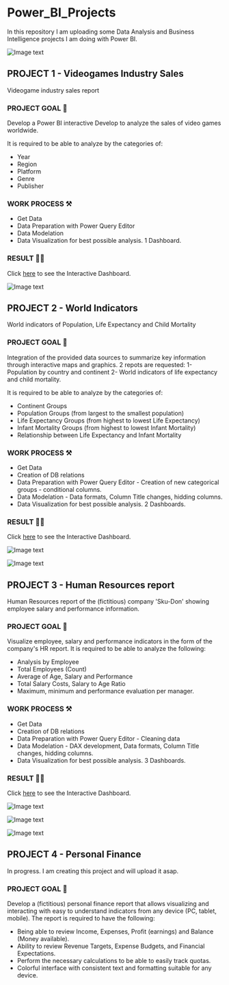 # Power_BI_Projects


In this repository I am uploading some Data Analysis and Business Intelligence projects I am doing with Power BI.

![Image text](https://github.com/Davidteje/Power_BI_projects/blob/main/img/Power_BI.jpg)



## PROJECT 1 - Videogames Industry Sales
Videogame industry sales report

### PROJECT GOAL 🎯
Develop a Power BI interactive Develop to analyze the sales of video games worldwide.

It is required to be able to analyze by the categories of:
- Year
- Region
- Platform
- Genre
- Publisher

### WORK PROCESS  ⚒️
- Get Data
- Data Preparation with Power Query Editor
- Data Modelation 
- Data Visualization for best possible analysis. 1 Dashboard.

### RESULT 👨‍💻

Click [here](https://app.powerbi.com/view?r=eyJrIjoiNGE5M2Y0MTgtOWJjYi00ZGYwLWJmNTEtMjdkNzRiYTAxMDg4IiwidCI6IjE2NTM0Y2YxLWIxZDMtNDQwZi1iMWZiLTIyYzI1ZDcyM2E1OSIsImMiOjl9) to see the Interactive Dashboard.

![Image text](https://github.com/Davidteje/Power_BI_projects/blob/main/img/BI%20Dashboard_P1.png)



## PROJECT 2 - World Indicators
World indicators of Population, Life Expectancy and Child Mortality

### PROJECT GOAL 🎯
Integration of the provided data sources to summarize key information through interactive maps and graphics. 
2 repots are requested:
1- Population by country and continent
2- World indicators of life expectancy and child mortality.

It is required to be able to analyze by the categories of:
- Continent Groups
- Population Groups (from largest to the smallest population)
- Life Expectancy Groups (from highest to lowest Life Expectancy)
- Infant Mortality Groups (from highest to lowest Infant Mortality)
- Relationship between Life Expectancy and Infant Mortality 

### WORK PROCESS  ⚒️
- Get Data 
- Creation of DB relations
- Data Preparation with Power Query Editor - Creation of new categorical groups - conditional columns.
- Data Modelation - Data formats, Column Title changes, hidding columns.
- Data Visualization for best possible analysis. 2 Dashboards.

### RESULT 👨‍💻

Click [here](https://app.powerbi.com/view?r=eyJrIjoiZjljZDFkMjUtN2FiZC00ODQ2LWE0ZmQtYzJlOTczNjI2Yzk0IiwidCI6IjE2NTM0Y2YxLWIxZDMtNDQwZi1iMWZiLTIyYzI1ZDcyM2E1OSIsImMiOjl9) to see the Interactive Dashboard.

![Image text](https://github.com/Davidteje/Power_BI_projects/blob/main/img/BI%20Dashboard_P2_1.png)

![Image text](https://github.com/Davidteje/Power_BI_projects/blob/main/img/BI%20Dashboard_P2_2.png)



## PROJECT 3 - Human Resources report
Human Resources report of the (fictitious) company 'Sku-Don' showing employee salary and performance information.

### PROJECT GOAL 🎯
Visualize employee, salary and performance indicators in the form of the company's HR report.
It is required to be able to analyze the following:
- Analysis by Employee
- Total Employees (Count)
- Average of Age, Salary and Performance
- Total Salary Costs, Salary to Age Ratio
- Maximum, minimum and performance evaluation per manager.

### WORK PROCESS  ⚒️
- Get Data 
- Creation of DB relations
- Data Preparation with Power Query Editor - Cleaning data
- Data Modelation - DAX development, Data formats, Column Title changes, hidding columns.
- Data Visualization for best possible analysis. 3 Dashboards.

### RESULT 👨‍💻

Click [here](https://app.powerbi.com/view?r=eyJrIjoiNzA3ZjA5ZmQtZmI2Yy00MGI0LThiZmMtN2I2ZDNlM2Y0NmFlIiwidCI6IjE2NTM0Y2YxLWIxZDMtNDQwZi1iMWZiLTIyYzI1ZDcyM2E1OSIsImMiOjl9&pageName=ReportSection) to see the Interactive Dashboard.

![Image text](https://github.com/Davidteje/Power_BI_projects/blob/main/img/BI%20Dashboard_P3_1.png)

![Image text](https://github.com/Davidteje/Power_BI_projects/blob/main/img/BI%20Dashboard_P3_2.png)

![Image text](https://github.com/Davidteje/Power_BI_projects/blob/main/img/BI%20Dashboard_P3_3.png)



## PROJECT 4 - Personal Finance
In progress. I am creating this project and will upload it asap.


### PROJECT GOAL 🎯
Develop a (fictitious) personal finance report that allows visualizing and interacting with easy to understand indicators from any device (PC, tablet, mobile).
 The report is required to have the following:
- Being able to review Income, Expenses, Profit (earnings) and Balance (Money available).
- Ability to review Revenue Targets, Expense Budgets, and Financial Expectations.
- Perform the necessary calculations to be able to easily track quotas.
- Colorful interface with consistent text and formatting suitable for any device.









